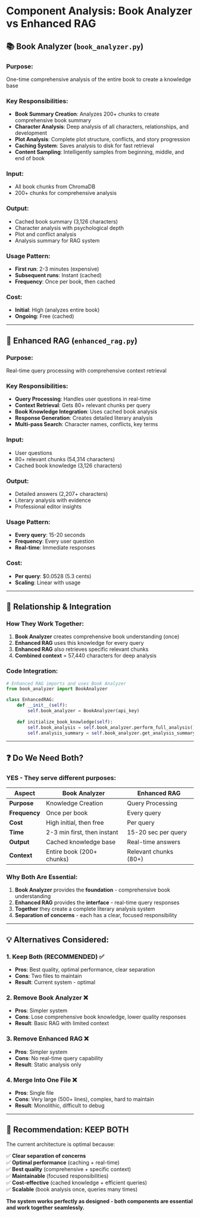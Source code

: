 # Component Analysis: Book Analyzer vs Enhanced RAG

## 📚 Book Analyzer (`book_analyzer.py`)

### **Purpose:**
One-time comprehensive analysis of the entire book to create a knowledge base

### **Key Responsibilities:**
- **Book Summary Creation**: Analyzes 200+ chunks to create comprehensive book summary
- **Character Analysis**: Deep analysis of all characters, relationships, and development
- **Plot Analysis**: Complete plot structure, conflicts, and story progression
- **Caching System**: Saves analysis to disk for fast retrieval
- **Content Sampling**: Intelligently samples from beginning, middle, and end of book

### **Input:**
- All book chunks from ChromaDB
- 200+ chunks for comprehensive analysis

### **Output:**
- Cached book summary (3,126 characters)
- Character analysis with psychological depth
- Plot and conflict analysis
- Analysis summary for RAG system

### **Usage Pattern:**
- **First run**: 2-3 minutes (expensive)
- **Subsequent runs**: Instant (cached)
- **Frequency**: Once per book, then cached

### **Cost:**
- **Initial**: High (analyzes entire book)
- **Ongoing**: Free (cached)

---

## 🤖 Enhanced RAG (`enhanced_rag.py`)

### **Purpose:**
Real-time query processing with comprehensive context retrieval

### **Key Responsibilities:**
- **Query Processing**: Handles user questions in real-time
- **Context Retrieval**: Gets 80+ relevant chunks per query
- **Book Knowledge Integration**: Uses cached book analysis
- **Response Generation**: Creates detailed literary analysis
- **Multi-pass Search**: Character names, conflicts, key terms

### **Input:**
- User questions
- 80+ relevant chunks (54,314 characters)
- Cached book knowledge (3,126 characters)

### **Output:**
- Detailed answers (2,207+ characters)
- Literary analysis with evidence
- Professional editor insights

### **Usage Pattern:**
- **Every query**: 15-20 seconds
- **Frequency**: Every user question
- **Real-time**: Immediate responses

### **Cost:**
- **Per query**: $0.0528 (5.3 cents)
- **Scaling**: Linear with usage

---

## 🔄 Relationship & Integration

### **How They Work Together:**
1. **Book Analyzer** creates comprehensive book understanding (once)
2. **Enhanced RAG** uses this knowledge for every query
3. **Enhanced RAG** also retrieves specific relevant chunks
4. **Combined context** = 57,440 characters for deep analysis

### **Code Integration:**
```python
# Enhanced RAG imports and uses Book Analyzer
from book_analyzer import BookAnalyzer

class EnhancedRAG:
    def __init__(self):
        self.book_analyzer = BookAnalyzer(api_key)
    
    def initialize_book_knowledge(self):
        self.book_analysis = self.book_analyzer.perform_full_analysis()
        self.analysis_summary = self.book_analyzer.get_analysis_summary()
```

---

## ❓ Do We Need Both?

### **YES - They serve different purposes:**

| Aspect | Book Analyzer | Enhanced RAG |
|--------|---------------|--------------|
| **Purpose** | Knowledge Creation | Query Processing |
| **Frequency** | Once per book | Every query |
| **Cost** | High initial, then free | Per query |
| **Time** | 2-3 min first, then instant | 15-20 sec per query |
| **Output** | Cached knowledge base | Real-time answers |
| **Context** | Entire book (200+ chunks) | Relevant chunks (80+) |

### **Why Both Are Essential:**

1. **Book Analyzer** provides the **foundation** - comprehensive book understanding
2. **Enhanced RAG** provides the **interface** - real-time query responses
3. **Together** they create a complete literary analysis system
4. **Separation of concerns** - each has a clear, focused responsibility

---

## 💡 Alternatives Considered:

### **1. Keep Both (RECOMMENDED) ✅**
- **Pros**: Best quality, optimal performance, clear separation
- **Cons**: Two files to maintain
- **Result**: Current system - optimal

### **2. Remove Book Analyzer ❌**
- **Pros**: Simpler system
- **Cons**: Lose comprehensive book knowledge, lower quality responses
- **Result**: Basic RAG with limited context

### **3. Remove Enhanced RAG ❌**
- **Pros**: Simpler system
- **Cons**: No real-time query capability
- **Result**: Static analysis only

### **4. Merge Into One File ❌**
- **Pros**: Single file
- **Cons**: Very large (500+ lines), complex, hard to maintain
- **Result**: Monolithic, difficult to debug

---

## 🎯 Recommendation: **KEEP BOTH**

The current architecture is optimal because:

✅ **Clear separation of concerns**  
✅ **Optimal performance** (caching + real-time)  
✅ **Best quality** (comprehensive + specific context)  
✅ **Maintainable** (focused responsibilities)  
✅ **Cost-effective** (cached knowledge + efficient queries)  
✅ **Scalable** (book analysis once, queries many times)  

**The system works perfectly as designed - both components are essential and work together seamlessly.**
